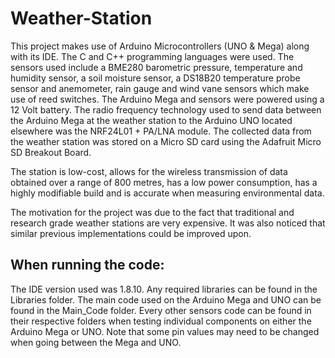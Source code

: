 # Weather-Station

This project makes use of Arduino Microcontrollers (UNO & Mega) along with its IDE. The C and C++ programming languages were used. The sensors used include a BME280 barometric pressure, temperature and humidity sensor, a soil moisture sensor, a DS18B20 temperature probe sensor and anemometer, rain gauge and wind vane sensors which make use of reed switches. The Arduino Mega and sensors were powered using a 12 Volt battery. The radio frequency technology used to send data between the Arduino Mega at the weather station to the Arduino UNO located elsewhere was the NRF24L01 + PA/LNA module. The collected data from the weather station was stored on a Micro SD card using the Adafruit Micro SD Breakout Board.

The station is low-cost, allows for the wireless transmission of data obtained over a range of 800 metres, has a low power consumption, has a highly modifiable build and is accurate when measuring environmental data.

The motivation for the project was due to the fact that traditional and research grade weather stations are very expensive. It was also noticed that similar previous implementations could be improved upon.

## When running the code:

The IDE version used was 1.8.10. Any required libraries can be found in the Libraries folder. The main code used on the Arduino Mega and UNO can be found in the Main_Code folder. Every other sensors code can be found in their respective folders when testing individual components on either the Arduino Mega or UNO. Note that some pin values may need to be changed when going between the Mega and UNO.
